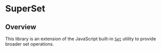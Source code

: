 # SuperSet

## Overview

This library is an extension of the JavaScript built-in [`Set`](https://developer.mozilla.org/en-US/docs/Web/JavaScript/Reference/Global_Objects/Set) utility to provide broader set operations. 


### 